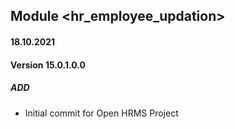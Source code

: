 ## Module <hr_employee_updation>

#### 18.10.2021
#### Version 15.0.1.0.0
##### ADD
- Initial commit for Open HRMS Project
